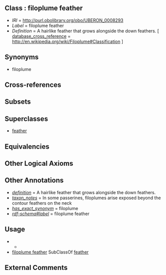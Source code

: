 
## Class : filoplume feather

 * *IRI* = http://purl.obolibrary.org/obo/UBERON_0008293
 * *Label* = filoplume feather
 * *Definition* = A hairlike feather that grows alongside the down feathers. [ [database_cross_reference](../../ef/oboInOwl#hasDbXref.md) = http://en.wikipedia.org/wiki/Filoplume#Classification ]

## Synonyms

 * filoplume

## Cross-references


## Subsets


## Superclasses

 * [feather](../../UBERON/22/UBERON_0000022.md)

## Equivalencies


## Other Logical Axioms


## Other Annotations

 * *[definition](../../IAO/15/IAO_0000115.md)* = A hairlike feather that grows alongside the down feathers.
 * *[taxon_notes](../../UBPROP/08/UBPROP_0000008.md)* = In some passerines, filoplumes arise exposed beyond the contour feathers on the neck
 * *[has_exact_synonym](../../ym/oboInOwl#hasExactSynonym.md)* = filoplume
 * *[rdf-schema#label](../../el/rdf-schema#label.md)* = filoplume feather

## Usage

 * -
 * [filoplume feather](../../UBERON/93/UBERON_0008293.md) SubClassOf [feather](../../UBERON/22/UBERON_0000022.md)

## External Comments

